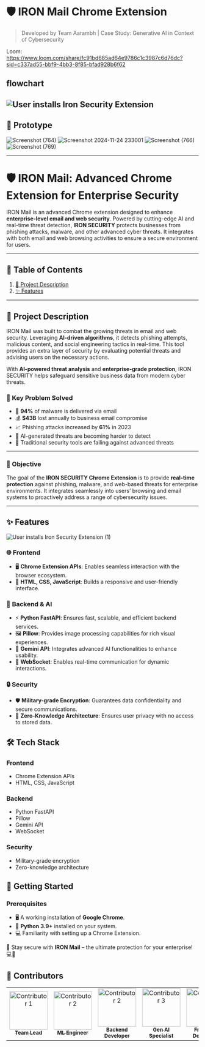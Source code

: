 # 🛡️ IRON Mail Chrome Extension
> Developed by Team Aarambh | Case Study: Generative AI in Context of Cybersecurity

Loom: https://www.loom.com/share/fc91bd685ad64e9786c1c3987c6d76dc?sid=c337ad55-bbf9-4bb3-8f85-bfad928b6f62

## flowchart
![User installs Iron Security Extension](https://github.com/user-attachments/assets/3cef9f51-e35c-424b-b76e-712846b1ac07)
---
## 📖 Prototype
![Screenshot (764)](https://github.com/user-attachments/assets/9f6595b9-2c82-49cd-8ec3-091a6cce441c)
![Screenshot 2024-11-24 233001](https://github.com/user-attachments/assets/f1e3fe7b-4a6d-4e96-be40-0e7e90635473)
![Screenshot (766)](https://github.com/user-attachments/assets/cab20b25-fc79-4915-861f-83b870806f48)
![Screenshot (769)](https://github.com/user-attachments/assets/f2c1a5ce-6962-4b1f-aedb-8416b9108e97)


---
# 🛡️ IRON Mail: Advanced Chrome Extension for Enterprise Security

IRON Mail is an advanced Chrome extension designed to enhance **enterprise-level email and web security**. Powered by cutting-edge AI and real-time threat detection, **IRON SECURITY** protects businesses from phishing attacks, malware, and other advanced cyber threats. It integrates with both email and web browsing activities to ensure a secure environment for users.

---

## 📖 Table of Contents
1. [📜 Project Description](#-project-description)
2. [✨ Features](#-features)

---

## 📜 Project Description

IRON Mail was built to combat the growing threats in email and web security. Leveraging **AI-driven algorithms**, it detects phishing attempts, malicious content, and social engineering tactics in real-time. This tool provides an extra layer of security by evaluating potential threats and advising users on the necessary actions.

With **AI-powered threat analysis** and **enterprise-grade protection**, IRON SECURITY helps safeguard sensitive business data from modern cyber threats.

### 🔑 Key Problem Solved
- 🚨 **94%** of malware is delivered via email  
- 💰 **$43B** lost annually to business email compromise  
- 📈 Phishing attacks increased by **61%** in 2023  
- 🤖 AI-generated threats are becoming harder to detect  
- 🛑 Traditional security tools are failing against advanced threats  

---

### 🎯 Objective

The goal of the **IRON SECURITY Chrome Extension** is to provide **real-time protection** against phishing, malware, and web-based threats for enterprise environments. It integrates seamlessly into users’ browsing and email systems to proactively address a range of cybersecurity issues.

---

## ✨ Features
![User installs Iron Security Extension (1)](https://github.com/user-attachments/assets/930888ea-4b3b-4450-ab35-e2836a82fe1d)


### 🌐 **Frontend**
- 🖥️ **Chrome Extension APIs**: Enables seamless interaction with the browser ecosystem.  
- 🎨 **HTML, CSS, JavaScript**: Builds a responsive and user-friendly interface.

### 🧠 **Backend & AI**
- ⚡ **Python FastAPI**: Ensures fast, scalable, and efficient backend services.
- 🖼️ **Pillow**: Provides image processing capabilities for rich visual experiences.
- 🌌 **Gemini API**: Integrates advanced AI functionalities to enhance usability.
- 🔗 **WebSocket**: Enables real-time communication for dynamic interactions.

### 🔒 **Security**
- 🛡️ **Military-grade Encryption**: Guarantees data confidentiality and secure communications.
- 🚫 **Zero-Knowledge Architecture**: Ensures user privacy with no access to stored data.


## 🛠️ **Tech Stack**

### **Frontend**
- Chrome Extension APIs  
- HTML, CSS, JavaScript

### **Backend**
- Python FastAPI  
- Pillow  
- Gemini API  
- WebSocket  

### **Security**
- Military-grade encryption  
- Zero-knowledge architecture  



## 🚀 **Getting Started**

### **Prerequisites**
- 🖥️ A working installation of **Google Chrome**.
- 🐍 **Python 3.9+** installed on your system.
- 💻 Familiarity with setting up a Chrome Extension.


🚀 Stay secure with **IRON Mail** – the ultimate protection for your enterprise! 💻🔐

## 🤝 Contributors

<div align="center">
  <table>
    <tr>
      <td align="center">
        <a href="https://github.com/atharvaawatade">
       <img src="https://github.com/user-attachments/assets/dbeffa37-317c-4b8b-95bf-d82764e4f1fc" width="100px;" alt="Contributor 1"/>
       <br />
    <sub><b>Team Lead</b></sub>
  </a>
</td>
<td align="center">
  <a href="https://github.com/Chhavimohitkar65">
    <img src="https://github.com/user-attachments/assets/3ada957b-1b4c-461b-b320-8cbd00d0b129" width="100px;" alt="Contributor 2"/>
    <br />
    <sub><b>ML Engineer</b></sub>
  </a>
</td>
<td align="center">
  <a href="https://github.com/pawarspeaks">
    <img src="https://github.com/user-attachments/assets/b497c3e6-b974-45de-9691-28bd8e82cd6e" width="100px;" alt="Contributor 2"/>
    <br />
    <sub><b>Backend Developer</b></sub>
  </a>
</td>
<td align="center">
  <a href="https://github.com/devashish8282">
    <img src="https://github.com/user-attachments/assets/459ce536-140d-49e6-ba7a-5f3178b4e085" width="100px;" alt="Contributor 3"/>
    <br />
    <sub><b>Gen AI Specialist</b></sub>
  </a>
      </td>
<td align="center">
  <a href="https://github.com/shahilsh">
    <img src="https://github.com/user-attachments/assets/cad60384-09b0-4f53-83f9-7de918073de7" width="100px;" alt="Contributor 2"/>
    <br />
    <sub><b>FrontEnd Developer</b></sub>
  </a>
</td>
    </tr>
  </table>
</div>
